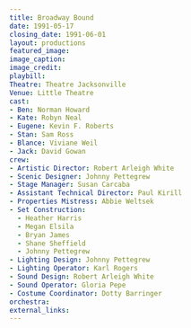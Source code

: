 ```yaml
---
title: Broadway Bound
date: 1991-05-17
closing_date: 1991-06-01
layout: productions
featured_image:
image_caption:
image_credit:
playbill:
Theatre: Theatre Jacksonville
Venue: Little Theatre
cast:
- Ben: Norman Howard
- Kate: Robyn Neal
- Eugene: Kevin F. Roberts
- Stan: Sam Ross
- Blance: Viviane Weil
- Jack: David Gowan
crew:
- Artistic Director: Robert Arleigh White
- Scenic Designer: Johnny Pettegrew
- Stage Manager: Susan Carcaba
- Assistant Technical Director: Paul Kirill
- Properties Mistress: Abbie Weltsek
- Set Construction:
  - Heather Harris
  - Megan Elsila
  - Bryan James
  - Shane Sheffield
  - Johnny Pettegrew
- Lighting Design: Johnny Pettegrew
- Lighting Operator: Karl Rogers
- Sound Design: Robert Arleigh White
- Sound Operator: Gloria Pepe
- Costume Coordinator: Dotty Barringer
orchestra:
external_links:
---
```

